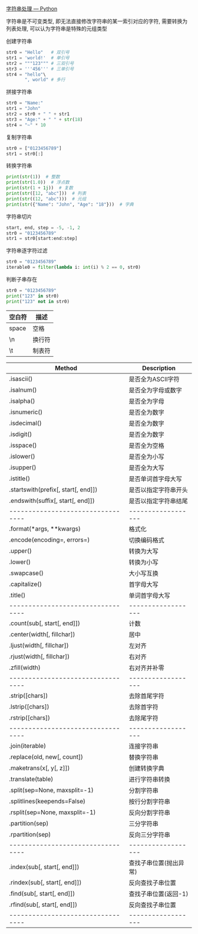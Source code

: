 [字符串处理 — Python](https://pythonhowto.readthedocs.io/zh-cn/latest/string.html)

字符串是不可变类型, 即无法直接修改字符串的某一索引对应的字符, 
需要转换为列表处理, 可以认为字符串是特殊的元组类型

创建字符串
```python
str0 = "Hello"   # 双引号
str1 = 'world!'  # 单引号
str2 = """123""" # 三双引号
str3 = '''456''' # 三单引号
str4 = "hello"\
       ", world" # 多行
```

拼接字符串
```python
str0 = "Name:"
str1 = "John"
str2 = str0 + " " + str1
str3 = "Age:" + " " + str(18)
str4 = "~" * 10
```

复制字符串
```python
str0 = ["0123456789"]
str1 = str0[:]
```

转换字符串
```python
print(str(1))  # 整数
print(str(1.0))  # 浮点数
print(str(1 + 1j))  # 复数
print(str([12, "abc"]))  # 列表
print(str((12, "abc")))  # 元组
print(str({"Name": "John", "Age": "18"}))  # 字典
```

字符串切片
```python
start, end, step = -5, -1, 2
str0 = "0123456789"
str1 = str0[start:end:step]
```

字符串逐字符过滤
```python
str0 = "0123456789"
iterable0 = filter(lambda i: int(i) % 2 == 0, str0)
```

判断子串存在
```python
str0 = "0123456789"
print("123" in str0)
print("123" not in str0)
```

| 空白符 | 描述   |
| ------ | ------ |
| space  | 空格   |
| \n     | 换行符 |
| \t     | 制表符 |


| Method                              | Description          |
| ----------------------------------- | -------------------- |
| .isascii()                          | 是否全为ASCII字符    |
| .isalnum()                          | 是否全为字母或数字   |
| .isalpha()                          | 是否全为字母         |
| .isnumeric()                        | 是否全为数字         |
| .isdecimal()                        | 是否全为数字         |
| .isdigit()                          | 是否全为数字         |
| .isspace()                          | 是否全为空格         |
| .islower()                          | 是否全为小写         |
| .isupper()                          | 是否全为大写         |
| .istitle()                          | 是否单词首字母大写   |
| .startswith(prefix[, start[, end]]) | 是否以指定字符串开头 |
| .endswith(suffix[, start[, end]])   | 是否以指定字符串结尾 |
| ---------------------------------   | ------------------   |
| .format(*args, **kwargs)            | 格式化               |
| .encode(encoding=, errors=)         | 切换编码格式         |
| .upper()                            | 转换为大写           |
| .lower()                            | 转换为小写           |
| .swapcase()                         | 大小写互换           |
| .capitalize()                       | 首字母大写           |
| .title()                            | 单词首字母大写       |
| ---------------------------------   | ------------------   |
| .count(sub[, start[, end]])         | 计数                 |
| .center(width[, fillchar])          | 居中                 |
| .ljust(width[, fillchar])           | 左对齐               |
| .rjust(width[, fillchar])           | 右对齐               |
| .zfill(width)                       | 右对齐并补零         |
| ---------------------------------   | ------------------   |
| .strip([chars])                     | 去除首尾字符         |
| .lstrip([chars])                    | 去除首字符           |
| .rstrip([chars])                    | 去除尾字符           |
| ---------------------------------   | ------------------   |
| .join(iterable)                     | 连接字符串           |
| .replace(old, new[, count])         | 替换字符串           |
| .maketrans(x[, y[, z]])             | 创建转换字典         |
| .translate(table)                   | 进行字符串转换       |
| .split(sep=None, maxsplit=-1)       | 分割字符串           |
| .splitlines(keepends=False)         | 按行分割字符串       |
| .rsplit(sep=None, maxsplit=-1)      | 反向分割字符串       |
| .partition(sep)                     | 三分字符串           |
| .rpartition(sep)                    | 反向三分字符串       |
| ---------------------------------   | ------------------   |
| .index(sub[, start[, end]])         | 查找子串位置(抛出异常)         |
| .rindex(sub[, start[, end]])        | 反向查找子串位置     |
| .find(sub[, start[, end]])          | 查找子串位置(返回-1)         |
| .rfind(sub[, start[, end]])         | 反向查找子串位置     |
| ---------------------------------   | ------------------   |

